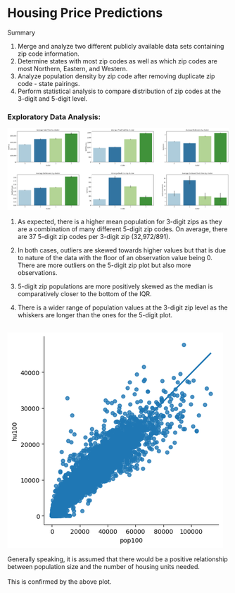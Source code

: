 # Housing Price Predictions

Summary

1. Merge and analyze two different publicly available data sets containing zip code information.
2. Determine states with most zip codes as well as which zip codes are most Northern, Eastern, and Western.
3. Analyze population density by zip code after removing duplicate zip code - state pairings.
4. Perform statistical analysis to compare distribution of zip codes at the 3-digit and 5-digit level.


### Exploratory Data Analysis:

![image](https://github.com/Richard-Shimada/House-price-predictions-with-clustering/blob/main/Data/bar_graphs.png)

1. As expected, there is a higher mean population for 3-digit zips as they are a combination of many different 5-digit zip codes. On average, there are 37 5-digit zip codes per 3-digit zip (32,972/891).

2. In both cases, outliers are skewed towards higher values but that is due to nature of the data with the floor of an observation value being 0. There are more outliers on the 5-digit zip plot but also more observations. 

3. 5-digit zip populations are more positively skewed as the median is comparatively closer to the bottom of the IQR. 

4. There is a wider range of population values at the 3-digit zip level as the whiskers are longer than the ones for the 5-digit plot. </br></br>



![image](https://github.com/Richard-Shimada/US-Zip-Code-Analysis/blob/main/Data/lmplot.png)


Generally speaking, it is assumed that there would be a positive relationship between population size and the number of housing units needed. </br></br>This is confirmed by the above plot.


